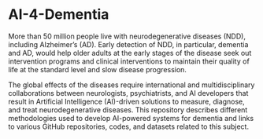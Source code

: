 # AI-4-Dementia
More than 50 million people live with neurodegenerative diseases (NDD), including Alzheimer’s (AD). Early detection of NDD, in particular, dementia and AD, would help older adults at the early stages of the disease seek out intervention programs and clinical interventions to maintain their quality of life at the standard level and slow disease progression.

The global effects of the diseases require international and multidisciplinary collaborations between neurologists, psychiatrists, and AI developers that result in Artificial Intelligence (AI)-driven solutions to measure, diagnose, and treat neurodegenerative diseases. This repository describes different methodologies used to develop AI-powered systems for dementia and links to various GitHub repositories, codes, and datasets related to this subject. 



